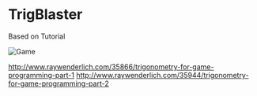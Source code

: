 TrigBlaster
===========

Based on Tutorial

![Game](http://cdn2.raywenderlich.com/wp-content/uploads/2013/03/TrigBlaster-250x200.png)

http://www.raywenderlich.com/35866/trigonometry-for-game-programming-part-1
http://www.raywenderlich.com/35944/trigonometry-for-game-programming-part-2
